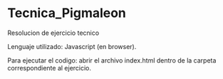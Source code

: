 # Tecnica_Pigmaleon
Resolucion de ejercicio tecnico

Lenguaje utilizado: Javascript (en browser).

Para ejecutar el codigo: abrir el archivo index.html dentro de la carpeta correspondiente al ejercicio.
